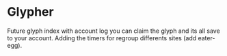 # Glypher
 Future glyph index with account log you can claim the glyph and its all save to your account.
 Adding the timers for regroup differents sites (add eater-egg).
